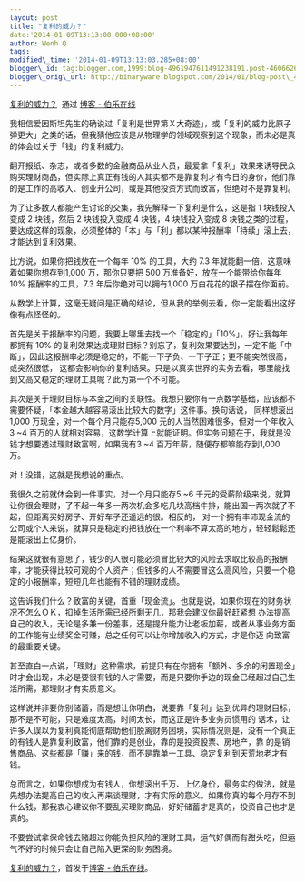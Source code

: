 ```yaml
--- 
layout: post 
title: "复利的威力？" 
date:'2014-01-09T13:13:00.000+08:00' 
author: Wenh Q
tags:
modified\_time: '2014-01-09T13:13:03.285+08:00' 
blogger\_id: tag:blogger.com,1999:blog-4961947611491238191.post-4606626079717823758
blogger\_orig\_url: http://binaryware.blogspot.com/2014/01/blog-post\_4582.html
---
```

[复利的威力？](http://blog.jobbole.com/55103/)  通过 [博客 -
伯乐在线](http://blog.jobbole.com/)





我相信爱因斯坦先生的确说过「复利是世界第Ｘ大奇迹」，或「复利的威力比原子弹更大」之类的话，但我猜他应该是从物理学的领域观察到这个现象，而未必是真的体会过关于「钱」的复利威力。



翻开报纸、杂志，或者多数的金融商品从业人员，最爱拿「复利」效果来诱导民众购买理财商品，但实际上真正有钱的人其实都不是靠复利才有今日的身价，他们靠的是工作的高收入、创业开公司，或是其他投资方式而致富，但绝对不是靠复利。



为了让多数人都能产生讨论的交集，我先解释一下复利是什么，这是指 1
块钱投入变成 2 块钱，然后 2 块钱投入变成 4 块钱，4 块钱投入变成 8
块钱之类的过程，要达成这样的现象，必须整体的「本」与「利」都以某种报酬率「持续」滚上去，才能达到复利效果。



比方说，如果你把钱放在一个每年 10% 的工具，大约 7.3
年就能翻一倍，这意味着如果你想存到1,000 万，那你只要把 500
万准备好，放在一个能带给你每年 10% 报酬率的工具，7.3
年后你绝对可以拥有1,000 万白花花的银子摆在你面前。



从数学上计算，这毫无疑问是正确的结论，但从我的举例去看，你一定能看出这好像有点怪怪的。



首先是关于报酬率的问题，我要上哪里去找一个「稳定的」「10%」，好让我每年都拥有
10%
的复利效果达成理财目标？别忘了，复利效果要达到，一定不能「中断」，因此这报酬率必须是稳定的，不能一下子负、一下子正；更不能突然很高，或突然很低，
这都会影响你的复利结果。只是以真实世界的实务去看，哪里能找到又高又稳定的理财工具呢？此为第一个不可能。



其次是关于理财目标与本金之间的关联性。我想只要你有一点数学基础，应该都不需要怀疑，「本金越大越容易滚出比较大的数字」这件事。换句话说，
同样想滚出1,000 万现金，对一个每个月只能存5,000
元的人当然困难很多，但对一个年收入3
~4
百万的人就相对容易，这数学计算上就能证明。但实务问题在于，我就是没钱才想要透过理财致富啊，如果我有3
~4
百万年薪，随便存都嘛能存到1,000 万。



对！没错，这就是我想说的重点。



我很久之前就体会到一件事实，对一个月只能存5
~6
千元的受薪阶级来说，就算让你很会理财，了不起一年多一两次机会多吃几块高档牛排，能出国一两次就了不起，但距离买好房子、开好车子还遥远的很。相反的，
对一个拥有丰沛现金流的公司或个人来说，就算只是稳定的把钱放在一个利率不算太高的地方，轻轻鬆鬆还是能滚出上亿身价。



结果这就很有意思了，钱少的人很可能必须冒比较大的风险去求取比较高的报酬率，才能获得比较可观的个人资产；但钱多的人不需要冒这么高风险，只要一个稳定的小报酬率，短短几年也能有不错的理财成绩。



这告诉我们什么？致富的关键，首重「现金流」。也就是说，如果你现在的财务状况不怎么ＯＫ，扣掉生活所需已经所剩无几，那我会建议你最好赶紧想
办法提高自己的收入，无论是多兼一份差事，还是提升能力让老板加薪，或者从事业务方面的工作能有业绩奖金可赚，总之任何可以让你增加收入的方式，才是你迈
向致富的最重要关键。



甚至直白一点说，「理财」这种需求，前提只有在你拥有「额外、多余的闲置现金」时才会出现，未必是要很有钱的人才需要，而是只要你手边的现金已经超过自己生活所需，那理财才有实质意义。



这样说并非要你别储蓄，而是想让你明白，说要靠「复利」达到优异的理财目标，那不是不可能，只是难度太高，时间太长，而这正是许多业务员惯用的
话术，让许多人误以为复利真能彻底帮助他们脱离财务困境，实际情况则是，没有一个真正的有钱人是靠复利致富，他们靠的是创业，靠的是投资股票、房地产，靠
的是销售商品。这些都是「赚」来的钱，而不是靠单一工具、稳定复利到天荒地老才有钱。



总而言之，如果你想成为有钱人，你想滚出千万、上亿身价，最务实的做法，就是先想办法提高自己的收入再来谈理财，才有实际的意义。如果你真的每个月存不到什么钱，那我衷心建议你不要乱买理财商品，好好储蓄才是真的，投资自己也才是真的。



不要尝试拿保命钱去赌超过你能负担风险的理财工具，运气好偶而有甜头吃，但运气不好的时候只会让自己陷入更深的财务困境。



[复利的威力？](http://blog.jobbole.com/55103/)，首发于[博客 -
伯乐在线](http://blog.jobbole.com/)。

